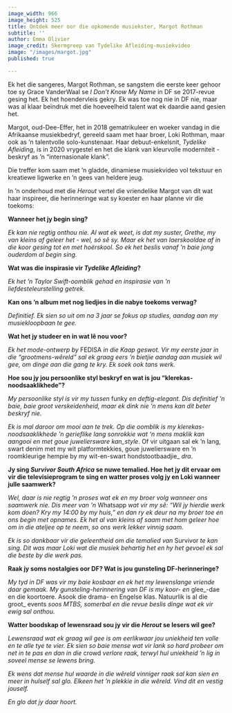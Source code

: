 ```yaml
---
image_width: 966
image_height: 525
title: Ontdek meer oor die opkomende musiekster, Margot Rothman
subtitle: ''
author: Emma Olivier
image_credit: Skermgreep van Tydelike Afleiding-musiekvideo
image: "/images/margot.jpg"
published: true

---
```

Ek het die sangeres, Margot Rothman, se sangstem die eerste keer gehoor toe sy Grace VanderWaal se _I Don’t Know My Name_ in DF se 2017-revue gesing het. Ek het hoendervleis gekry. Ek was toe nog nie in DF nie, maar was al klaar beïndruk met die hoeveelheid talent wat ek daardie aand gesien het.

Margot, oud-Dee-Effer, het in 2018 gematrikuleer en woeker vandag in die Afrikaanse musiekbedryf, gereeld saam met haar broer, Loki Rothman, maar ook as ’n talentvolle solo-kunstenaar. Haar debuut-enkelsnit, _Tydelike Afleiding_, is in 2020 vrygestel en het die klank van kleurvolle moderniteit - beskryf as ’n “internasionale klank”.

Die treffer kom saam met ’n gladde, dinamiese musiekvideo vol tekstuur en kreatiewe ligwerke en ’n gees van heldere jeug.

In ’n onderhoud met die _Herout_ vertel die vriendelike Margot van dít wat haar inspireer, die herinneringe wat sy koester en haar planne vir die toekoms:

**Wanneer het jy begin sing?**

_Ek kan nie regtig onthou nie. Al wat ek weet, is dat my suster, Grethe, my van kleins af geleer het - wel, só sê sy. Maar ek het van laerskooldae af in die koor gesing tot en met hoërskool. So ek het beslis vanaf ’n baie jong ouderdom al begin sing._

**Wat was die inspirasie vir _Tydelike Afleiding_?**

_Ek het ’n Taylor Swift-oomblik gehad en inspirasie van ’n liefdesteleurstelling getrek._

**Kan ons ’n album met nog liedjies in die nabye toekoms verwag?**

_Definitief. Ek sien so uit om na 3 jaar se fokus op studies, aandag aan my musiekloopbaan te gee._

**Wat het jy studeer en in wat lê nou voor?**

_Ek het mode-ontwerp by_ FEDISA _in die Kaap geswot. Vir my eerste jaar in die “grootmens-wêreld” sal ek graag eers ’n bietjie aandag aan musiek wil gee, om dinge aan die gang te kry. Ek soek ook tans werk._

**Hoe sou jy jou persoonlike styl beskryf en wat is jou “klerekas-noodsaaklikhede”?**

_My persoonlike styl is vir my tussen_ funky _en deftig-elegant. Dis definitief ’n baie, baie groot verskeidenheid, maar ek dink nie ’n mens kan dit beter beskryf nie._

_Ek is mal daroor om mooi aan te trek. Op die oomblik is my klerekas-noodsaaklikhede ’n gerieflike lang sonrokkie wat ‘n mens maklik kan aangooi en met goue juweliersware_ _kan_style_. Of vir uitgaan sal ek ’n lang, swart denim met my wit platformtekkies, goue juweliersware en ’n roomkleurige hempie by my wit-en-swart hondstootbaadjie_ _dra_.

**Jy sing _Survivor South Africa_ se nuwe temalied. Hoe het jy dit ervaar om vir die televisieprogram te sing en watter proses volg jy en Loki wanneer julle saamwerk?**

_Wel, daar is nie regtig ’n proses wat ek en my broer volg wanneer ons saamwerk nie. Dis meer van ’n_ Whatsapp _wat vir my sê: “Wil jy hierdie werk kom doen? Kry my 14:00 by my huis,” en dan ry ek deur na my broer toe en ons begin met opnames. Ek het al van kleins af saam met hom geleer hoe om in die ateljee_ _op te neem_, _so ons werk lekker vinnig saam._

_Ek is so dankbaar vir die geleentheid om die temalied van_ Survivor _te kan sing. Dit was maar Loki wat die musiek behartig het en hy het gevoel ek sal die beste by die werk pas._

**Raak jy soms nostalgies oor DF? Wat is jou gunsteling DF-herinneringe?**

_My tyd in DF was vir my baie kosbaar en ek het my lewenslange vriende daar gemaak. My gunsteling-herinnering van DF is my koor- en_ glee_-dae en die koortoere. Asook die drama- en Engelse klas. Natuurlik is al die groot_ events _soos MTBS, somerbal en die revue beslis dinge wat ek vir ewig sal onthou._

**Watter boodskap of lewensraad sou jy vir die _Herout_ se lesers wil gee?**

_Lewensraad wat ek graag wil gee is om eerlikwaar jou uniekheid ten volle en te alle tye te vier. Ek sien so baie mense wat vir lank so hard probeer om net in te pas en dan in die_ crowd _verlore raak, terwyl hul uniekheid ’n lig in soveel mense se lewens bring._

_Ek wens dat mense hul waarde in die wêreld vinniger raak sal kan sien en meer in hulself sal glo. Elkeen het ’n plekkie in die wêreld. Vind dit en vestig jouself._

_En glo dat jy daar hoort._